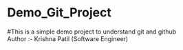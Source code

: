 # Demo_Git_Project

#This is a simple demo project to understand git and github
<br>
Author :- Krishna Patil (Software Engineer)
